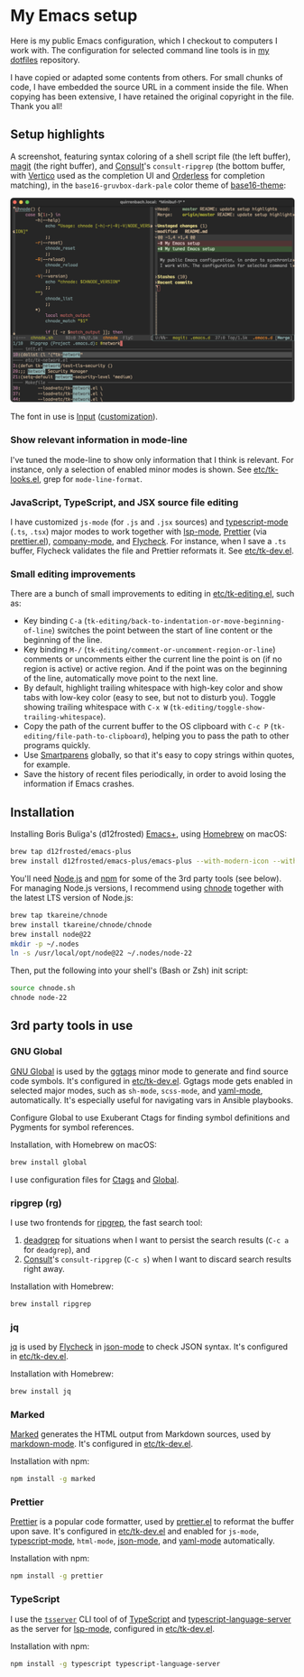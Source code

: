 # My Emacs setup

Here is my public Emacs configuration, which I checkout to computers I
work with. The configuration for selected command line tools is in [my
dotfiles] repository.

I have copied or adapted some contents from others. For small chunks of
code, I have embedded the source URL in a comment inside the file. When
copying has been extensive, I have retained the original copyright in
the file. Thank you all!

## Setup highlights

A screenshot, featuring syntax coloring of a shell script file (the left
buffer), [magit] (the right buffer), and [Consult]'s `consult-ripgrep`
(the bottom buffer, with [Vertico] used as the completion UI and
[Orderless] for completion matching), in the `base16-gruvbox-dark-pale`
color theme of [base16-theme]:

<img src="https://github.com/tkareine/emacs.d/raw/master/images/setup-showcase-v3.png" title="Setup showcase" alt="Setup showcase" width="912">

The font in use is [Input][Input font]
([customization](https://input.djr.com/download/?customize&fontSelection=fourStyleFamily&regular=InputMonoNarrow-Regular&italic=InputMonoNarrow-Italic&bold=InputMonoNarrow-Bold&boldItalic=InputMonoNarrow-BoldItalic&a=ss&g=ss&i=serifs_round&l=serifs_round&zero=0&asterisk=height&braces=straight&preset=default&line-height=1.2)).

### Show relevant information in mode-line

I've tuned the mode-line to show only information that I think is
relevant. For instance, only a selection of enabled minor modes is
shown. See [etc/tk-looks.el], grep for `mode-line-format`.

### JavaScript, TypeScript, and JSX source file editing

I have customized `js-mode` (for `.js` and `.jsx` sources) and
[typescript-mode] (`.ts`, `.tsx`) major modes to work together with
[lsp-mode], [Prettier] (via [prettier.el]), [company-mode], and
[Flycheck]. For instance, when I save a `.ts` buffer, Flycheck validates
the file and Prettier reformats it. See [etc/tk-dev.el].

### Small editing improvements

There are a bunch of small improvements to editing in
[etc/tk-editing.el], such as:

* Key binding `C-a`
  (`tk-editing/back-to-indentation-or-move-beginning-of-line`) switches
  the point between the start of line content or the beginning of the
  line.
* Key binding `M-/` (`tk-editing/comment-or-uncomment-region-or-line`)
  comments or uncomments either the current line the point is on (if no
  region is active) or active region. And if the point was on the
  beginning of the line, automatically move point to the next line.
* By default, highlight trailing whitespace with high-key color and show
  tabs with low-key color (easy to see, but not to disturb you). Toggle
  showing trailing whitespace with `C-x W`
  (`tk-editing/toggle-show-trailing-whitespace`).
* Copy the path of the current buffer to the OS clipboard with `C-c P`
  (`tk-editing/file-path-to-clipboard`), helping you to pass the path to
  other programs quickly.
* Use [Smartparens] globally, so that it's easy to copy strings within
  quotes, for example.
* Save the history of recent files periodically, in order to avoid
  losing the information if Emacs crashes.

## Installation

Installing Boris Buliga's (d12frosted) [Emacs+], using [Homebrew] on
macOS:

``` bash
brew tap d12frosted/emacs-plus
brew install d12frosted/emacs-plus/emacs-plus --with-modern-icon --with-native-comp
```

You'll need [Node.js] and [npm] for some of the 3rd party tools (see
below). For managing Node.js versions, I recommend using [chnode]
together with the latest LTS version of Node.js:

``` bash
brew tap tkareine/chnode
brew install tkareine/chnode/chnode
brew install node@22
mkdir -p ~/.nodes
ln -s /usr/local/opt/node@22 ~/.nodes/node-22
```

Then, put the following into your shell's (Bash or Zsh) init script:

``` bash
source chnode.sh
chnode node-22
```

## 3rd party tools in use

### GNU Global

[GNU Global] is used by the [ggtags] minor mode to generate and find
source code symbols. It's configured in [etc/tk-dev.el]. Ggtags mode
gets enabled in selected major modes, such as `sh-mode`, `scss-mode`,
and [yaml-mode], automatically. It's especially useful for navigating
vars in Ansible playbooks.

Configure Global to use Exuberant Ctags for finding symbol definitions
and Pygments for symbol references.

Installation, with Homebrew on macOS:

``` bash
brew install global
```

I use configuration files for [Ctags][conf-ctags] and
[Global][conf-globalrc].

### ripgrep (rg)

I use two frontends for [ripgrep], the fast search tool:

1. [deadgrep] for situations when I want to persist the search results
   (`C-c a` for `deadgrep`), and
2. [Consult]'s `consult-ripgrep` (`C-c s`) when I want to discard search
   results right away.

Installation with Homebrew:

``` bash
brew install ripgrep
```

### jq

[jq] is used by [Flycheck] in [json-mode] to check JSON syntax. It's
configured in [etc/tk-dev.el].

Installation with Homebrew:

``` bash
brew install jq
```

### Marked

[Marked] generates the HTML output from Markdown sources, used by
[markdown-mode]. It's configured in [etc/tk-dev.el].

Installation with npm:

``` bash
npm install -g marked
```

### Prettier

[Prettier] is a popular code formatter, used by [prettier.el] to
reformat the buffer upon save. It's configured in [etc/tk-dev.el] and
enabled for `js-mode`, [typescript-mode], `html-mode`, [json-mode], and
[yaml-mode] automatically.

Installation with npm:

``` bash
npm install -g prettier
```

### TypeScript

I use the [`tsserver`][tsserver] CLI tool of of [TypeScript] and
[typescript-language-server] as the server for [lsp-mode], configured in
[etc/tk-dev.el].

Installation with npm:

``` bash
npm install -g typescript typescript-language-server
```

[Consult]: https://github.com/minad/consult
[Emacs+]: https://github.com/d12frosted/homebrew-emacs-plus
[Flycheck]: https://www.flycheck.org/
[GNU Global]: https://www.gnu.org/software/global/
[Homebrew]: https://brew.sh/
[Input font]: https://input.djr.com/
[Marked]: https://github.com/markedjs/marked
[Node.js]: https://nodejs.org/
[Orderless]: https://github.com/oantolin/orderless
[Prettier]: https://prettier.io/
[Smartparens]: https://github.com/Fuco1/smartparens
[TypeScript]: https://github.com/Microsoft/TypeScript
[Vertico]: https://github.com/minad/vertico
[base16-theme]: https://github.com/tinted-theming/base16-emacs
[chnode]: https://github.com/tkareine/chnode
[company-mode]: https://company-mode.github.io/
[conf-ctags]: https://github.com/tkareine/dotfiles/blob/master/.ctags
[conf-globalrc]: https://github.com/tkareine/dotfiles/blob/master/.globalrc
[deadgrep]: https://github.com/Wilfred/deadgrep
[etc/tk-dev.el]: etc/tk-dev.el
[etc/tk-editing.el]: etc/tk-editing.el
[etc/tk-looks.el]: etc/tk-looks.el
[etc/tk-packages.el]: etc/tk-packages.el
[ggtags]: https://github.com/leoliu/ggtags
[jq]: https://stedolan.github.io/jq/
[json-mode]: https://github.com/joshwnj/json-mode
[lsp-mode]: https://emacs-lsp.github.io/lsp-mode/
[magit]: https://magit.vc/
[markdown-mode]: https://jblevins.org/projects/markdown-mode/
[my dotfiles]: https://github.com/tkareine/dotfiles/
[node-build]: https://github.com/nodenv/node-build
[npm]: https://www.npmjs.com/
[prettier.el]: https://github.com/jscheid/prettier.el
[ripgrep]: https://github.com/BurntSushi/ripgrep
[tsserver]: https://github.com/Microsoft/TypeScript/wiki/Standalone-Server-%28tsserver%29
[typescript-language-server]: https://github.com/theia-ide/typescript-language-server
[typescript-mode]: https://github.com/emacs-typescript/typescript.el
[yaml-mode]: https://github.com/yoshiki/yaml-mode
